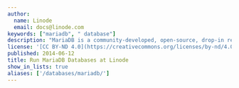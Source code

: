 ```yaml
---
author:
  name: Linode
  email: docs@linode.com
keywords: ["mariadb", " database"]
description: "MariaDB is a community-developed, open-source, drop-in replacement for the Relational Database Management System (RDBMS), MySQL. Its high compatibility with MySQL affords MariaDB library binary equivalency and exact-matching API and commands. It replaces MySQL's InnoDB storage engine with both XtraDB and transactional/non-transactional Aria storage engines.<br/><br/>According to [MariaDB.com](https://mariadb.com/), the RDBMS renders 'enterprise-grade performance, industry-leading security, world-class support and modern, unique architecture, extensible at every layer so users and the community can extend functionality to meet unique needs.'"
license: '[CC BY-ND 4.0](https://creativecommons.org/licenses/by-nd/4.0)'
published: 2014-06-12
title: Run MariaDB Databases at Linode
show_in_lists: true
aliases: ['/databases/mariadb/']
---
```


